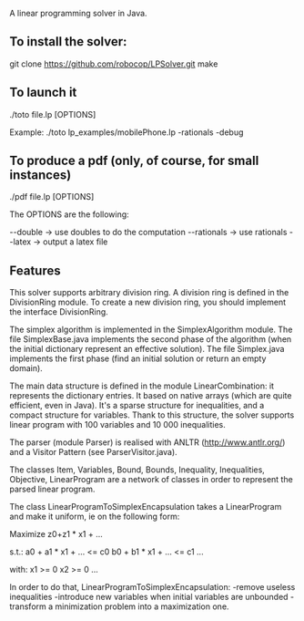 A linear programming solver in Java.

To install the solver:
----------------------

   git clone https://github.com/robocop/LPSolver.git
   make

To launch it
------------

   ./toto file.lp [OPTIONS]

   Example:
   ./toto lp_examples/mobilePhone.lp -rationals -debug


To produce a pdf (only, of course, for small instances)
-------------------------------------------

   ./pdf file.lp [OPTIONS]


The OPTIONS are the following:

   --double  -> use doubles to do the computation
   --rationals -> use rationals
   --latex -> output a latex file




Features
--------


This solver supports arbitrary division ring.
A division ring is defined in the DivisionRing module. To create a new division ring, you should implement the
interface DivisionRing<T>.


The simplex algorithm is implemented in the SimplexAlgorithm module.
The file SimplexBase.java implements the second phase of the algorithm (when the initial dictionary represent an
effective solution).
The file Simplex.java implements the first phase (find an initial solution or return an empty domain).



The main data structure is defined in the module LinearCombination: it represents the dictionary entries.
It based on native arrays (which are quite efficient, even in Java).
It's a sparse structure for inequalities, and a compact structure for variables.
Thank to this structure, the solver supports linear program with 100 variables and 10 000 inequalities.



The parser (module Parser) is realised with ANLTR (http://www.antlr.org/) and a Visitor Pattern
(see ParserVisitor.java).


The classes Item, Variables, Bound, Bounds, Inequality, Inequalities, Objective, LinearProgram are a network of classes
in order to represent the parsed linear program.

The class LinearProgramToSimplexEncapsulation takes a LinearProgram and make it uniform, ie on the following form:

Maximize z0+z1 * x1 + ...

s.t.:
a0 + a1 * x1 + ... <= c0
b0 + b1 * x1 + ... <= c1
...

with:
x1 >= 0
x2 >= 0
...


In order to do that, LinearProgramToSimplexEncapsulation:
-remove useless inequalities
-introduce new variables when initial variables are unbounded
-transform a minimization problem into a maximization one.


